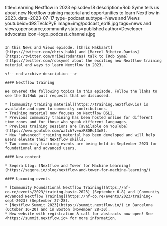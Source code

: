 title=Learning Nextflow in 2023
episode=18
description=Rob Syme tells us about new Nextflow training material and opportunities to learn Nextflow in 2023.
date=2023-07-17
type=podcast
subtype=News and Views
youtubeid=d9STVcIcPyE
image=img/podcast_ep18.jpg
tags=news and views,opensource,community
status=published
author=Developer advocates
icon=logo_podcast_channels.jpg
~~~~~~

In this News and Views episode, [Chris Hakkaart](https://twitter.com/chris_hakk) and [Marcel Ribeiro-Dantas](https://twitter.com/mribeirodantas) talk to [Rob Syme](https://twitter.com/robsyme) about the exciting new Nextflow training material and ways to learn Nextflow in 2023.

<!-- end-archive-description -->

#### Nextflow training

We covered the following topics in this episode. Follow the links to see the GitHub pull requests that we discussed.

* [Community training material](https://training.nextflow.io) is available and open to community contributions.
* Training material now focuses on Nextflow DSL2.
* Previous community training has been hosted online for different time zones and for those who speak different languages.
* Previous training sessions are [available on YouTube](https://www.youtube.com/watch?v=nzR8DRq13nE).
* New "advanced" training material has been developed and will help users elevate their Nextflow skills.
* Two community training events are being held in September 2023 for foundational and advanced users.

#### New content

* Seqera blog: [Nextflow and Tower for Machine Learning](https://seqera.io/blog/nextflow-and-tower-for-machine-learning/)

#### Upcoming events

* [Community Foundational Nextflow Training](https://nf-co.re/events/2023/training-basic-2023) (September 6-8) and [Community Advanced Nextflow Training](https://nf-co.re/events/2023/training-sept-2023) (September 27-28).
* [Nextflow Summit 2023](https://summit.nextflow.io/) in Barcelona (October 16-20) and in Boston (November 28-30).
* New website with registration & call for abstracts now open! See <https://summit.nextflow.io> for more information.
